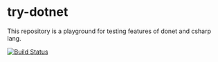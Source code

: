 # try-dotnet

This repository is a playground for testing features of donet and csharp lang.

[![Build Status](https://travis-ci.org/nikaburu/try-dotnet.svg?branch=master)](https://travis-ci.org/nikaburu/try-dotnet)
